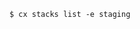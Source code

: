 <!-- usedin: [ _includes/_inlines/Toolbelt/common/stacks/stacks_examples-1.md] -->

```
$ cx stacks list -e staging
```
